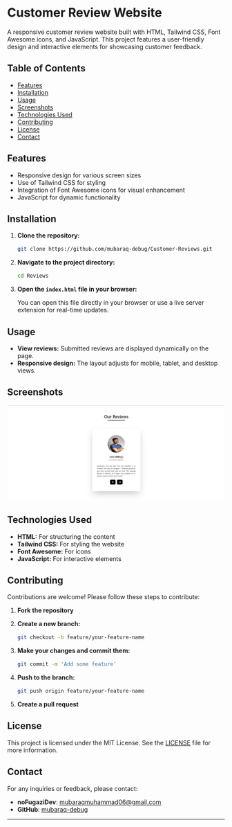 # Customer Review Website

A responsive customer review website built with HTML, Tailwind CSS, Font Awesome icons, and JavaScript. This project features a user-friendly design and interactive elements for showcasing customer feedback.

## Table of Contents

- [Features](#features)
- [Installation](#installation)
- [Usage](#usage)
- [Screenshots](#screenshots)
- [Technologies Used](#technologies-used)
- [Contributing](#contributing)
- [License](#license)
- [Contact](#contact)

## Features

- Responsive design for various screen sizes
- Use of Tailwind CSS for styling
- Integration of Font Awesome icons for visual enhancement
- JavaScript for dynamic functionality

## Installation

1. **Clone the repository:**

   ```sh
   git clone https://github.com/mubaraq-debug/Customer-Reviews.git
   ```

2. **Navigate to the project directory:**

   ```sh
   cd Reviews
   ```

3. **Open the `index.html` file in your browser:**

   You can open this file directly in your browser or use a live server extension for real-time updates.

## Usage

- **View reviews:** Submitted reviews are displayed dynamically on the page.
- **Responsive design:** The layout adjusts for mobile, tablet, and desktop views.

## Screenshots

![Customer Review](https://github.com/mubaraq-debug/Customer-Reviews/blob/dev/assets/comment.png)


## Technologies Used

- **HTML:** For structuring the content
- **Tailwind CSS:** For styling the website
- **Font Awesome:** For icons
- **JavaScript:** For interactive elements

## Contributing

Contributions are welcome! Please follow these steps to contribute:

1. **Fork the repository**
2. **Create a new branch:**

   ```sh
   git checkout -b feature/your-feature-name
   ```

3. **Make your changes and commit them:**

   ```sh
   git commit -m 'Add some feature'
   ```

4. **Push to the branch:**

   ```sh
   git push origin feature/your-feature-name
   ```

5. **Create a pull request**

## License

This project is licensed under the MIT License. See the [LICENSE](LICENSE) file for more information.

## Contact

For any inquiries or feedback, please contact:

- **noFugaziDev**: [mubaraqmuhammad06@gmail.com](mailto:mubaraqmuhammad06@gmail.com)
- **GitHub**: [mubaraq-debug](https://github.com/mubaraq-debug)

---


